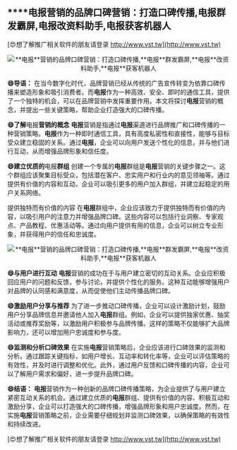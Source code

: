 ## ****电报**营销的品牌口碑营销：打造口碑传播,**电报**群发霸屏,**电报**改资料助手,**电报**获客机器人**

[😍想了解推广相关软件的朋友请登录 http://www.vst.tw](http://www.vst.tw)

 <center><img src="https://vst.tw/MP4/tuiguang/png/5.png" alt="**电报**营销的品牌口碑营销：打造口碑传播,**电报**群发霸屏,**电报**改资料助手,**电报**获客机器人"></center>

**😄导语：**
在当今数字化时代，品牌营销已经从传统的广告宣传转变为依靠口碑传播来塑造形象和吸引消费者。而**电报**作为一种高效、安全、即时的通信工具，提供了一个独特的机会，可以在品牌营销中发挥重要作用。本文将探讨**电报**营销的概念，并提出一些关键策略，帮助企业打造强大的口碑传播。

**😄了解**电报**营销的概念**
**电报**营销是指通过**电报**渠道进行品牌推广和口碑传播的一种营销策略。**电报**作为一种即时通信工具，具有高度私密性和直接性，能够与目标受众建立稳固的关系。通过**电报**，企业可以向用户发送个性化的信息，并与他们进行互动，从而增强品牌形象和信任度。

**😄建立优质的**电报**群组**
创建一个专属的**电报**群组是**电报**营销的关键步骤之一。这个群组应该聚集目标受众，包括潜在客户、忠实用户和行业内的意见领袖等。通过提供有价值的内容和互动，企业可以吸引更多的用户加入群组，并建立起稳定的用户关系网络。

提供独特而有价值的内容
在**电报**群组中，企业应该致力于提供独特而有价值的内容，以吸引用户的注意力并增强品牌口碑。这些内容可以包括行业洞察、专家观点、产品教程、优惠活动等。通过向用户提供有用的信息，企业可以树立专业形象，并获得用户的信任和忠诚度。

 <center><img src="https://vst.tw/MP4/tuiguang/png/4.png" alt="**电报**营销的品牌口碑营销：打造口碑传播,**电报**群发霸屏,**电报**改资料助手,**电报**获客机器人"></center>

**😄与用户进行互动**
**电报**营销的成功在于与用户建立密切的互动关系。企业应积极回应用户的问题和反馈，参与讨论，并提供个性化的服务。这种互动能够增强用户对品牌的认同感和满意度，从而促使他们主动传播品牌口碑。

**😄激励用户分享与推荐**
为了进一步推动口碑传播，企业可以设计激励计划，鼓励用户分享品牌信息并邀请他人加入**电报**群组。例如，企业可以提供独家优惠、抽奖活动或推荐奖励等，以激励用户积极参与品牌传播。这样的策略不仅能够扩大品牌影响力，还可以增加用户忠诚度和参与度。

**😄监测和分析口碑效果**
在实施**电报**营销策略后，企业应该进行口碑效果的监测和分析。通过跟踪关键指标，如用户增长、互动率和转化率等，企业可以评估策略的有效性，并及时进行调整和优化。此外，通过用户反馈和口碑传播的内容，企业可以了解用户需求和偏好，进一步提升品牌口碑。

**😄结语：**
**电报**营销作为一种创新的品牌口碑传播策略，为企业提供了与用户建立紧密互动关系的机会。通过建立优质的**电报**群组、提供有价值的内容、积极互动和激励分享，企业可以打造强大的口碑传播，增强品牌形象和用户忠诚度。然而，在实施**电报**营销策略之前，企业需要仔细规划并监测口碑效果，以确保策略的有效性和持续改进。

[😍想了解推广相关软件的朋友请登录 http://www.vst.tw](http://www.vst.tw)



